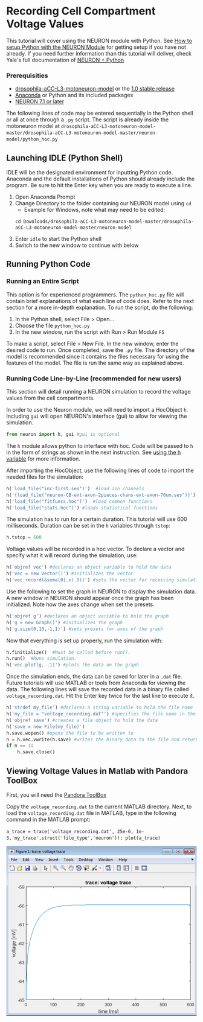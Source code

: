# Recording Cell Compartment Voltage Values

This tutorial will cover using the NEURON module with Python. See [How to setup Python with the NEURON Module](README.md) for getting setup if you have not already. If you need further information than this tutorial will deliver, check Yale's full documentation of [NEURON + Python](https://www.neuron.yale.edu/neuron/static/docs/neuronpython/index.html)

### Prerequisities
* [drosophila-aCC-L3-motoneuron-model](https://github.com/cengique/drosophila-aCC-L3-motoneuron-model/archive/master.zip) or the [1.0 stable release](https://github.com/cengique/drosophila-aCC-L3-motoneuron-model/archive/v1.0.zip)
* [Anaconda](https://www.anaconda.com/distribution/) or Python and its included packages
* [NEURON 7.1 or later](http://www.neuron.yale.edu/neuron/)

The following lines of code may be entered sequentially in the Python shell or all at once through a `.py` script. The script is already inside the motoneuron model at `drosophila-aCC-L3-motoneuron-model-master/drosophila-aCC-L3-motoneuron-model-master/neuron-model/python_hoc.py`

## Launching IDLE (Python Shell)
IDLE will be the designated environment for inputting Python code. Anaconda and the default installations of Python should already include the program. Be sure to hit the Enter key when you are ready to execute a line.

1. Open Anaconda Prompt
2. Change Directory to the folder containing our NEURON model using `cd`
    * Example for Windows, note what may need to be edited:
    ```
    cd Downloads/drosophila-aCC-L3-motoneuron-model-master/drosophila-aCC-L3-motoneuron-model-master/neuron-model
    ```
3. Enter `idle` to start the Python shell
4. Switch to the new window to continue with below

## Running Python Code
### Running an Entire Script
This option is for experienced programmers. The `python_hoc.py` file will contain brief explanations of what each line of code does. Refer to the next section for a more in-depth explanation. To run the script, do the following:
1. In the Python shell, select File > Open...
2. Choose the file `python_hoc.py`
3. In the new window, run the script with Run > Run Module `F5`

To make a script, select File > New File. In the new window, enter the desired code to run. Once completed, save the `.py` file. The directory of the model is recommended since it contains the files necessary for using the features of the model. The file is run the same way as explained above.

### Running Code Line-by-Line (recommended for new users)
This section will detail running a NEURON simulation to record the voltage values from the cell compartments.

In order to use the Neuron module, we will need to import a HocObject `h`. Including `gui` will open NEURON's interface (gui) to allow for viewing the simulation.

```python
from neuron import h, gui #gui is optional 
```

The `h` module allows python to interface with hoc. Code will be passed to `h` in the form of strings as shown in the next instruction. See [using the h variable](https://www.neuron.yale.edu/neuron/static/py_doc/programming/python.html#python-accessing-hoc) for more information.

After importing the HocObject, use the following lines of code to import the needed files for the simulation:

```python
h('load_file("inc-first.ses")')  #load ion channels
h('{load_file("neuron-CB-ext-axon-2pieces-chans-ext-axon-70um.ses")}')  #load cellbuilder
h('load_file("fitfuncs.hoc")')  #load common functions
h('load_file("stats.hoc")') #loads statistical functions
```

The simulation has to run for a certain duration. This tutorial will use 600 milliseconds. Duration can be set in the `h` variables through `tstop`:

```python
h.tstop = 600
```

Voltage values will be recorded in a hoc vector. To declare a vector and specify what it will record during the simulation, use:


```python
h('objref vec') #declares an object variable to hold the data
h('vec = new Vector()') #initializes the vector
h('vec.record(&soma[0].v(.5))') #sets the vector for receiving simulation data
```

Use the following to set the graph in NEURON to display the simulation data. A new window in NEURON should appear once the graph has been initialized. Note how the axes change when set the presets.

```python
h('objref g') #declares an object variable to hold the graph
h('g = new Graph()') #initializes the graph
h('g.size(0,10,-1,1)') #sets presets for axes of the graph
```

Now that everything is set up properly, run the simulation with:

```python
h.finitialize()  #Must be called before run().
h.run()  #Runs simulation.
h('vec.plot(g, .1)') #plots the data on the graph
```

Once the simulation ends, the data can be saved for later in a `.dat` file. Future tutorials will use MATLAB or tools from Anaconda for viewing the data. The following lines will save the recorded data in a binary file called `voltage_recording.dat`. Hit the Enter key twice for the last line to execute it.

```python
h('strdef my_file') #declares a string variable to hold the file name
h('my_file = "voltage_recording.dat"') #specifies the file name in the string variable
h('objref save') #creates a file object to hold the data
h('save = new File(my_file)') 
h.save.wopen() #opens the file to be written to
n = h.vec.vwrite(h.save) #writes the binary data to the file and returns if successful
if n == 1:
    h.save.close()
```

## Viewing Voltage Values in Matlab with Pandora ToolBox
 
 First, you will need the [Pandora ToolBox](https://github.com/cengique/pandora-matlab)
 
Copy the `voltage_recording.dat` to the current MATLAB directory. Next, to load the `voltage_recording.dat` file in MATLAB, type in the following command in the MATLAB prompt:

`a_trace = trace('voltage_recording.dat', 25e-6, 1e-3,'my_trace',struct('file_type','neuron')); plot(a_trace)`
 

![Voltage Plot](voltage_trace_plot.png)


